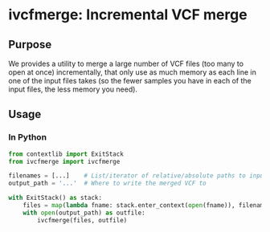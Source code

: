 # ivcfmerge: Incremental VCF merge

## Purpose

We provides a utility to merge a large number of VCF files (too many to open at once) incrementally, that only use as
much memory as each line in one of the input files takes (so the fewer samples you have in each of the input files, the
less memory you need).

## Usage

### In Python

```python
from contextlib import ExitStack
from ivcfmerge import ivcfmerge

filenames = [...]    # List/iterator of relative/absolute paths to input files
output_path = '...'  # Where to write the merged VCF to

with ExitStack() as stack:
    files = map(lambda fname: stack.enter_context(open(fname)), filenames)
    with open(output_path) as outfile:
        ivcfmerge(files, outfile)
```
